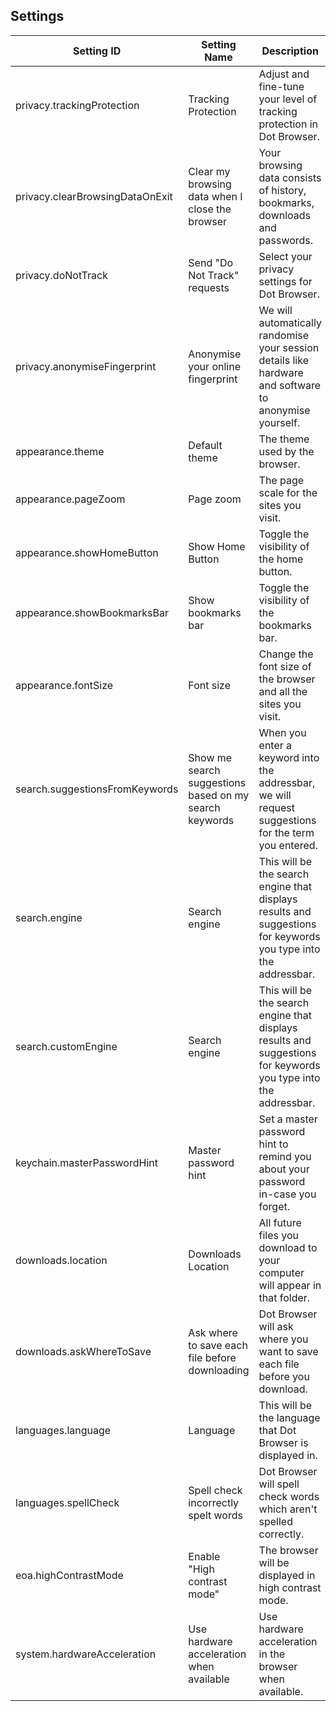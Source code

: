 ## Settings

| Setting ID                                | Setting Name                                           | Description                                                                                                     | Possible Values                                                              | Default Value            |
|-------------------------------------------|--------------------------------------------------------|-----------------------------------------------------------------------------------------------------------------|------------------------------------------------------------------------------|--------------------------|
| privacy.trackingProtection                | Tracking Protection                                    | Adjust and fine-tune your level of tracking protection in Dot Browser.                                          | "strict", "loose", "disabled"                                                | "strict"                 |
| privacy.clearBrowsingDataOnExit           | Clear my browsing data when I close the browser        | Your browsing data consists of history, bookmarks, downloads and passwords.                                     | boolean                                                                      | false                    |
| privacy.doNotTrack                        | Send "Do Not Track" requests                           | Select your privacy settings for Dot Browser.                                                                   | boolean                                                                      | true                     |
| privacy.anonymiseFingerprint              | Anonymise your online fingerprint                      | We will automatically randomise your session details like hardware and software to anonymise yourself.          | boolean                                                                      | true                     |
| appearance.theme                          | Default theme                                          | The theme used by the browser.                                                                                  | "light", "dark", "highContrast", "customTheme"                                       | "light"                  |
| appearance.pageZoom                       | Page zoom                                              | The page scale for the sites you visit.                                                                         | 25, 33, 50, 67, 75, 80, 90, 100, 110, 125, 150, 175, 200, 250, 300, 400, 500 | 100                      |
| appearance.showHomeButton                 | Show Home Button                                       | Toggle the visibility of the home button.                                                                       | boolean                                                                      | false                    |
| appearance.showBookmarksBar               | Show bookmarks bar                                     | Toggle the visibility of the bookmarks bar.                                                                     | boolean                                                                      | true                     |
| appearance.fontSize                       | Font size                                              | Change the font size of the browser and all the sites you visit.                                                | "vs", "s", "m", "l", "vl"                                                    | "m"                      |
| search.suggestionsFromKeywords            | Show me search suggestions based on my search keywords | When you enter a keyword into the addressbar, we will request suggestions for the term you entered.             | boolean                                                                      | true                     |
| search.engine                             | Search engine                                          | This will be the search engine that displays results and suggestions for keywords you type into the addressbar. | "duckduckgo", "bing", "yahoo", "google", "ecosia", "customEngine"            | "duckduckgo"             |
| search.customEngine                       | Search engine                                          | This will be the search engine that displays results and suggestions for keywords you type into the addressbar. | { searchURL: string }, "unset"                                               | "unset"                  |
| keychain.masterPasswordHint               | Master password hint                                   | Set a master password hint to remind you about your password in-case you forget.                                | string                                                                       | ""                       |
| downloads.location                        | Downloads Location                                     | All future files you download to your computer will appear in that folder.                                      | string, "defaultDownloadsFolder"                                             | "defaultDownloadsFolder" |
| downloads.askWhereToSave                  | Ask where to save each file before downloading         | Dot Browser will ask where you want to save each file before you download.                                      | boolean                                                                      | false                    |
| languages.language                        | Language                                               | This will be the language that Dot Browser is displayed in.                                                     | valid ISO language code                                                      | "en-US"                  |
| languages.spellCheck                      | Spell check incorrectly spelt words                    | Dot Browser will spell check words which aren't spelled correctly.                                              | boolean                                                                      | true                     |
| eoa.highContrastMode                      | Enable "High contrast mode"                            | The browser will be displayed in high contrast mode.                                                            | boolean                                                                      | false                    |
| system.hardwareAcceleration               | Use hardware acceleration when available               | Use hardware acceleration in the browser when available.                                                        | boolean                                                                      | true                     |
